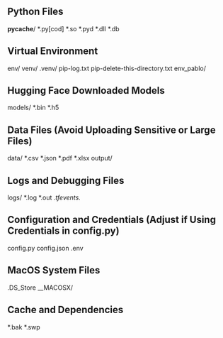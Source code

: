 
## Python Files
__pycache__/
*.py[cod]
*.so
*.pyd
*.dll
*.db

## Virtual Environment
env/
venv/
.venv/
pip-log.txt
pip-delete-this-directory.txt
env_pablo/

## Hugging Face Downloaded Models
models/
*.bin
*.h5

## Data Files (Avoid Uploading Sensitive or Large Files)
data/
*.csv
*.json
*.pdf
*.xlsx
output/

## Logs and Debugging Files
logs/
*.log
*.out
*.tfevents.*

## Configuration and Credentials (Adjust if Using Credentials in config.py)
config.py
config.json
.env

## MacOS System Files
.DS_Store
__MACOSX/

## Cache and Dependencies
*.bak
*.swp